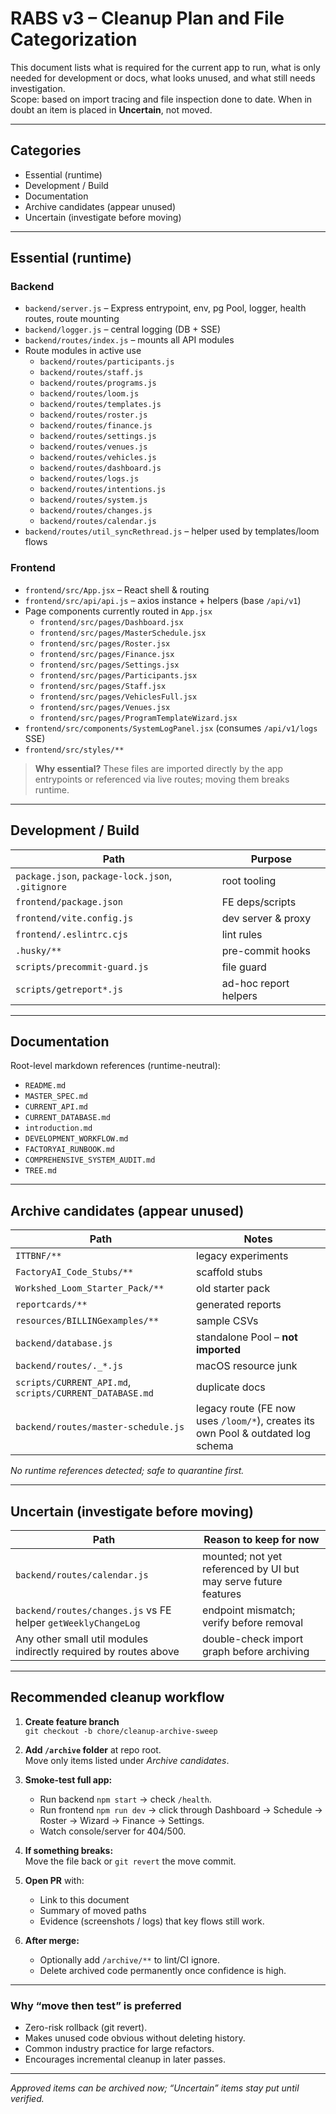 # RABS v3 – Cleanup Plan and File Categorization

This document lists what is required for the current app to run, what is only needed for development or docs, what looks unused, and what still needs investigation.  
Scope: based on import tracing and file inspection done to date. When in doubt an item is placed in **Uncertain**, not moved.

---

## Categories

* Essential (runtime)
* Development / Build
* Documentation
* Archive candidates (appear unused)
* Uncertain (investigate before moving)

---

## Essential (runtime)

### Backend
* `backend/server.js` – Express entrypoint, env, pg Pool, logger, health routes, route mounting  
* `backend/logger.js` – central logging (DB + SSE)  
* `backend/routes/index.js` – mounts all API modules  
* Route modules in active use  
  * `backend/routes/participants.js`  
  * `backend/routes/staff.js`  
  * `backend/routes/programs.js`  
  * `backend/routes/loom.js`  
  * `backend/routes/templates.js`  
  * `backend/routes/roster.js`  
  * `backend/routes/finance.js`  
  * `backend/routes/settings.js`  
  * `backend/routes/venues.js`  
  * `backend/routes/vehicles.js`  
  * `backend/routes/dashboard.js`  
  * `backend/routes/logs.js`  
  * `backend/routes/intentions.js`  
  * `backend/routes/system.js`  
  * `backend/routes/changes.js`  
  * `backend/routes/calendar.js`  
* `backend/routes/util_syncRethread.js` – helper used by templates/loom flows

### Frontend
* `frontend/src/App.jsx` – React shell & routing  
* `frontend/src/api/api.js` – axios instance + helpers (base `/api/v1`)  
* Page components currently routed in `App.jsx`  
  * `frontend/src/pages/Dashboard.jsx`  
  * `frontend/src/pages/MasterSchedule.jsx`  
  * `frontend/src/pages/Roster.jsx`  
  * `frontend/src/pages/Finance.jsx`  
  * `frontend/src/pages/Settings.jsx`  
  * `frontend/src/pages/Participants.jsx`  
  * `frontend/src/pages/Staff.jsx`  
  * `frontend/src/pages/VehiclesFull.jsx`  
  * `frontend/src/pages/Venues.jsx`  
  * `frontend/src/pages/ProgramTemplateWizard.jsx`  
* `frontend/src/components/SystemLogPanel.jsx` (consumes `/api/v1/logs` SSE)  
* `frontend/src/styles/**`

> **Why essential?**  These files are imported directly by the app entrypoints or referenced via live routes; moving them breaks runtime.

---

## Development / Build

| Path | Purpose |
| --- | --- |
| `package.json`, `package-lock.json`, `.gitignore` | root tooling |
| `frontend/package.json` | FE deps/scripts |
| `frontend/vite.config.js` | dev server & proxy |
| `frontend/.eslintrc.cjs` | lint rules |
| `.husky/**` | pre-commit hooks |
| `scripts/precommit-guard.js` | file guard |
| `scripts/getreport*.js` | ad-hoc report helpers |

---

## Documentation

Root-level markdown references (runtime-neutral):

* `README.md`
* `MASTER_SPEC.md`
* `CURRENT_API.md`
* `CURRENT_DATABASE.md`
* `introduction.md`
* `DEVELOPMENT_WORKFLOW.md`
* `FACTORYAI_RUNBOOK.md`
* `COMPREHENSIVE_SYSTEM_AUDIT.md`
* `TREE.md`

---

## Archive candidates (appear unused)

Path | Notes
--- | ---
`ITTBNF/**` | legacy experiments
`FactoryAI_Code_Stubs/**` | scaffold stubs
`Workshed_Loom_Starter_Pack/**` | old starter pack
`reportcards/**` | generated reports
`resources/BILLINGexamples/**` | sample CSVs
`backend/database.js` | standalone Pool – **not imported**
`backend/routes/._*.js` | macOS resource junk
`scripts/CURRENT_API.md`, `scripts/CURRENT_DATABASE.md` | duplicate docs
`backend/routes/master-schedule.js` | legacy route (FE now uses `/loom/*`), creates its own Pool & outdated log schema

_No runtime references detected; safe to quarantine first._

---

## Uncertain (investigate before moving)

Path | Reason to keep for now
--- | ---
`backend/routes/calendar.js` | mounted; not yet referenced by UI but may serve future features
`backend/routes/changes.js` vs FE helper `getWeeklyChangeLog` | endpoint mismatch; verify before removal
Any other small util modules indirectly required by routes above | double-check import graph before archiving

---

## Recommended cleanup workflow

1. **Create feature branch**  
   `git checkout -b chore/cleanup-archive-sweep`

2. **Add `/archive` folder** at repo root.  
   Move only items listed under *Archive candidates*.

3. **Smoke-test full app:**  
   * Run backend `npm start` → check `/health`.  
   * Run frontend `npm run dev` → click through Dashboard → Schedule → Roster → Wizard → Finance → Settings.  
   * Watch console/server for 404/500.

4. **If something breaks:**  
   Move the file back or `git revert` the move commit.

5. **Open PR** with:  
   * Link to this document  
   * Summary of moved paths  
   * Evidence (screenshots / logs) that key flows still work.

6. **After merge:**  
   * Optionally add `/archive/**` to lint/CI ignore.  
   * Delete archived code permanently once confidence is high.

---

### Why “move then test” is preferred

* Zero-risk rollback (git revert).  
* Makes unused code obvious without deleting history.  
* Common industry practice for large refactors.  
* Encourages incremental cleanup in later passes.

---

_Approved items can be archived now; “Uncertain” items stay put until verified._
